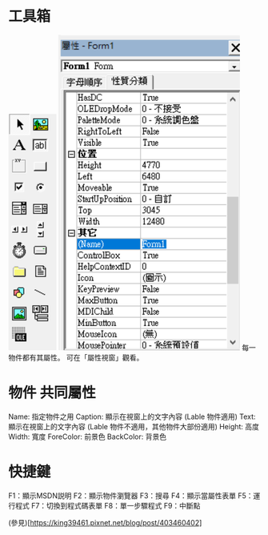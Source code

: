 
# 工具箱
![工具箱](img/物件_工具箱.png)
![屬性](img/物件_屬性.png)
每一物件都有其屬性。
可在「屬性視窗」觀看。

# 物件 共同屬性

Name: 指定物件之用
Caption: 顯示在視窗上的文字內容 (Lable 物件適用)
Text: 顯示在視窗上的文字內容 (Lable 物件不適用，其他物件大部份適用)
Height: 高度
Width: 寬度
ForeColor: 前景色
BackColor: 背景色

# 快捷鍵
F1：顯示MSDN説明
F2：顯示物件瀏覽器
F3：搜尋
F4：顯示當屬性表單
F5：運行程式
F7：切換到程式碼表單
F8：單一步驟程式
F9：中斷點

(參見)[https://king39461.pixnet.net/blog/post/403460402]